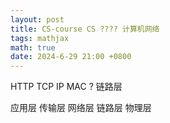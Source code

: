 ```yaml
---
layout: post
title: CS-course CS ???? 计算机网络
tags: mathjax
math: true
date: 2024-6-29 21:00 +0800
---
```

HTTP
TCP
IP
MAC ? 链路层

应用层
传输层
网络层
链路层
物理层